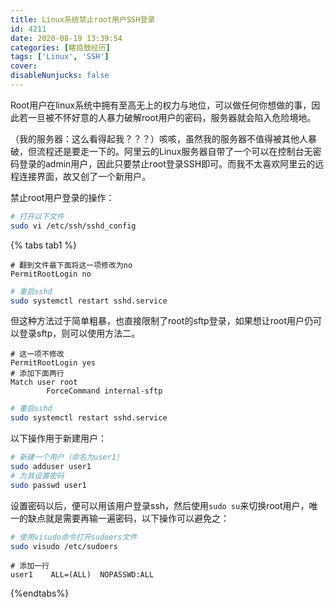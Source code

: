 ```yaml
---
title: Linux系统禁止root用户SSH登录
id: 4211
date: 2020-08-19 13:39:54
categories: [瞎捣鼓经历]
tags: ['Linux', 'SSH']
cover: 
disableNunjucks: false
---
```


Root用户在linux系统中拥有至高无上的权力与地位，可以做任何你想做的事，因此若一旦被不怀好意的人暴力破解root用户的密码，服务器就会陷入危险境地。

（我的服务器：这么看得起我？？？）咳咳，虽然我的服务器不值得被其他人暴破，但流程还是要走一下的。阿里云的Linux服务器自带了一个可以在控制台无密码登录的admin用户，因此只要禁止root登录SSH即可。而我不太喜欢阿里云的远程连接界面，故又创了一个新用户。


禁止root用户登录的操作：

```bash
# 打开以下文件
sudo vi /etc/ssh/sshd_config
```

{% tabs tab1 %}

<!-- tab 方法一 -->

```raw
# 翻到文件最下面将这一项修改为no
PermitRootLogin no
```


```bash
# 重启sshd
sudo systemctl restart sshd.service
```

但这种方法过于简单粗暴，也直接限制了root的sftp登录，如果想让root用户仍可以登录sftp，则可以使用方法二。

<!-- endtab -->

<!-- tab 方法二 -->

```raw
# 这一项不修改
PermitRootLogin yes
# 添加下面两行
Match user root
        ForceCommand internal-sftp
```


```bash
# 重启sshd
sudo systemctl restart sshd.service
```


以下操作用于新建用户：

```bash
# 新建一个用户（命名为user1）
sudo adduser user1
# 为其设置密码
sudo passwd user1
```

设置密码以后，便可以用该用户登录ssh，然后使用`sudo su`来切换root用户，唯一的缺点就是需要再输一遍密码，以下操作可以避免之：

```bash
# 使用visudo命令打开sudoers文件
sudo visudo /etc/sudoers
```


```raw
# 添加一行
user1    ALL=(ALL)  NOPASSWD:ALL
```

<!-- endtab -->

{%endtabs%}